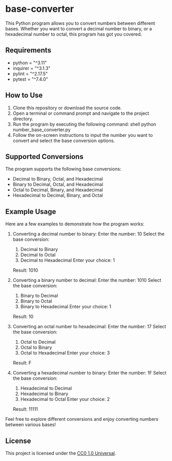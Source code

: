 # base-converter

This Python program allows you to convert numbers between different bases. Whether you want to convert a decimal number to binary, or a hexadecimal number to octal, this program has got you covered.

## Requirements

-   python = "^3.11"
-   inquirer = "^3.1.3"
-   pylint = "^2.17.5"
-   pytest = "^7.4.0"

## How to Use

1. Clone this repository or download the source code.
2. Open a terminal or command prompt and navigate to the project directory.
3. Run the program by executing the following command:
   shell
   python number_base_converter.py
4. Follow the on-screen instructions to input the number you want to convert and select the base conversion options.

## Supported Conversions

The program supports the following base conversions:

-   Decimal to Binary, Octal, and Hexadecimal
-   Binary to Decimal, Octal, and Hexadecimal
-   Octal to Decimal, Binary, and Hexadecimal
-   Hexadecimal to Decimal, Binary, and Octal

## Example Usage

Here are a few examples to demonstrate how the program works:

1. Converting a decimal number to binary:
   Enter the number: 10
   Select the base conversion:

    1. Decimal to Binary
    2. Decimal to Octal
    3. Decimal to Hexadecimal
       Enter your choice: 1

    Result: 1010

2. Converting a binary number to decimal:
   Enter the number: 1010
   Select the base conversion:

    1. Binary to Decimal
    2. Binary to Octal
    3. Binary to Hexadecimal
       Enter your choice: 1

    Result: 10

3. Converting an octal number to hexadecimal:
   Enter the number: 17
   Select the base conversion:

    1. Octal to Decimal
    2. Octal to Binary
    3. Octal to Hexadecimal
       Enter your choice: 3

    Result: F

4. Converting a hexadecimal number to binary:
   Enter the number: 1F
   Select the base conversion:

    1. Hexadecimal to Decimal
    2. Hexadecimal to Binary
    3. Hexadecimal to Octal
       Enter your choice: 2

    Result: 11111

Feel free to explore different conversions and enjoy converting numbers between various bases!

## License

This project is licensed under the [CC0 1.0 Universal](LICENSE).
